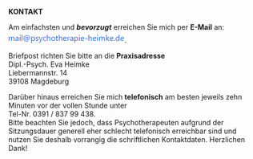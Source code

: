 **KONTAKT**

Am einfachsten und ***bevorzugt*** erreichen Sie mich per **E-Mail** an:
<br><img src="/static/img/landing/Mailadresse.png">.

Briefpost richten Sie bitte an die **Praxisadresse**
<br>Dipl.-Psych. Eva Heimke
<br>Liebermannstr. 14
<br>39108 Magdeburg

Darüber hinaus erreichen Sie mich **telefonisch** am besten jeweils zehn Minuten vor der vollen Stunde unter
<br>Tel-Nr. 0391 / 837 99 438.
<br>Bitte beachten Sie jedoch, dass Psychotherapeuten aufgrund der Sitzungsdauer generell eher schlecht telefonisch erreichbar sind und nutzen Sie deshalb vorrangig die schriftlichen Kontaktdaten. Herzlichen Dank!
